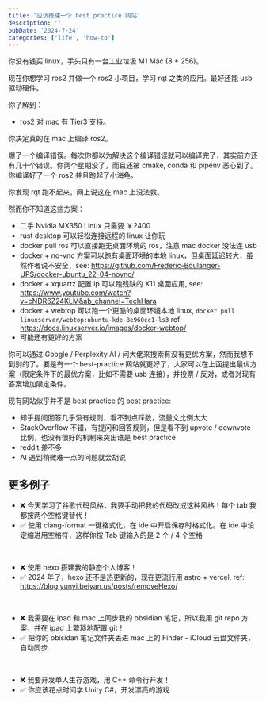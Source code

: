 ```yaml
---
title: '应该搭建一个 best practice 网站'
description: ''
pubDate: '2024-7-24'
categories: ['life', 'how-to']
---
```


你没有钱买 linux，手头只有一台工业垃圾 M1 Mac (8 + 256)。

现在你想学习 ros2 并做一个 ros2 小项目，学习 rqt 之类的应用。最好还能 usb 驱动硬件。

你了解到：

- ros2 对 mac 有 Tier3 支持。

你决定真的在 mac 上编译 ros2。

爆了一个编译错误。每次你都以为解决这个编译错误就可以编译完了，其实前方还有几十个错误。你两个星期没了，而且还被 cmake, conda 和 pipenv 恶心到了。你编译好了一个 ros2 并且跑起了小海龟。

你发现 rqt 跑不起来，网上说这在 mac 上没法救。

然而你不知道这些方案：

- 二手 Nvidia MX350 Linux 只需要 ￥2400
- rust desktop 可以轻松连接远程的 linux 让你玩
- docker pull ros 可以直接跑无桌面环境的 ros，注意 mac docker 没法连 usb
- docker + no-vnc 方案可以跑有桌面环境的本地 linux，但桌面延迟较大，虽然作者说不安全，see: https://github.com/Frederic-Boulanger-UPS/docker-ubuntu_22-04-novnc/
- docker + xquartz 配置 ip 可以跑残缺的 X11 桌面应用, see: https://www.youtube.com/watch?v=cNDR6Z24KLM&ab_channel=TechHara
- docker + webtop 可以跑一个更酷的桌面环境本地 linux, `docker pull linuxserver/webtop:ubuntu-kde-8e960cc1-ls3` ref: https://docs.linuxserver.io/images/docker-webtop/
- 可能还有更好的方案

你可以通过 Google / Perplexity AI / 问大佬来搜索有没有更优方案，然而我想不到别的了。要是有一个 best-practice 网站就更好了，大家可以在上面提出最优方案（限定条件下的最优方案，比如不需要 usb 连接），并投票 / 反对，或者对现有答案增加限定条件。

现有网站似乎并不是 best practice 的 best practice:

- 知乎提问回答几乎没有规则，看不到点踩数，流量文比例太大
- StackOverflow 不错，有提问和回答规则，但是看不到 upvote / downvote 比例，也没有很好的机制来突出谁是 best practice
- reddit 差不多
- AI 遇到稍微难一点的问题就会胡说

## 更多例子

- ❌ 今天学习了谷歌代码风格，我要手动把我的代码改成这种风格！每个 tab 我都按两个空格键替代！
- ✅ 使用 clang-format 一键格式化，在 ide 中开启保存时格式化。在 ide 中设定缩进用空格符，这样你按 Tab 键输入的是 2 个 / 4 个空格

&nbsp;

- ❌ 使用 hexo 搭建我的静态个人博客！
- ✅ 2024 年了，hexo 还不是热更新的，现在更流行用 astro + vercel. ref: https://blog.yunyi.beiyan.us/posts/removeHexo/

&nbsp;

- ❌ 我需要在 ipad 和 mac 上同步我的 obsidian 笔记，所以我用 git repo 方案，并在 ipad 上繁琐地配置 git！
- ✅ 把你的 obisidan 笔记文件夹丢进 mac 上的 Finder - iCloud 云盘文件夹，自动同步

&nbsp;

- ❌ 我要开发单人生存游戏，用 C++ 命令行开发！
- ✅ 你应该花点时间学 Unity C#，开发漂亮的游戏

